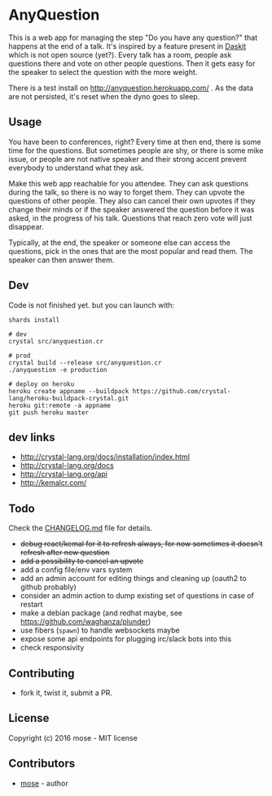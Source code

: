 # AnyQuestion

This is a web app for managing the step "Do you have any question?" that happens at the end of a talk. It's inspired by a feature present in [Daskit](https://www.daskit.com/) which is not open source (yet?). Every talk has a room, people ask questions there and vote on other people questions. Then it gets easy for the speaker to select the question with the more weight.

There is a test install on http://anyquestion.herokuapp.com/ . As the data are not persisted, it's reset when the dyno goes to sleep.

## Usage

You have been to conferences, right? Every time at then end, there is some time for the questions. But sometimes people are shy, or there is some mike issue, or people are not native speaker and their strong accent prevent everybody to understand what they ask.

Make this web app reachable for you attendee. They can ask questions during the talk, so there is no way to forget them. They can upvote the questions of other people. They also can cancel their own upvotes if they change their minds or if the speaker answered the question before it was asked, in the progress of his talk. Questions that reach zero vote will just disappear.

Typically, at the end, the speaker or someone else can access the questions, pick in the ones that are the most popular and read them. The speaker can then answer them.

## Dev

Code is not finished yet. but you can launch with:

    shards install

    # dev
    crystal src/anyquestion.cr

    # prod
    crystal build --release src/anyquestion.cr
    ./anyquestion -e production

    # deploy on heroku
    heroku create appname --buildpack https://github.com/crystal-lang/heroku-buildpack-crystal.git
    heroku git:remote -a appname
    git push heroku master

## dev links

- http://crystal-lang.org/docs/installation/index.html
- http://crystal-lang.org/docs
- http://crystal-lang.org/api
- http://kemalcr.com/

## Todo

Check the [CHANGELOG.md](CHANGELOG.md) file for details.

- <s>debug react/kemal for it to refresh always, for now sometimes it doesn't refresh after new question</s>
- <s>add a possibility to cancel an upvote</s>
- add a config file/env vars system
- add an admin account for editing things and cleaning up (oauth2 to github probably)
- consider an admin action to dump existing set of questions in case of restart
- make a debian package (and redhat maybe, see https://github.com/waghanza/plunder)
- use fibers (`spawn`) to handle websockets maybe
- expose some api endpoints for plugging irc/slack bots into this
- check responsivity


## Contributing

- fork it, twist it, submit a PR.

## License

Copyright (c) 2016 mose - MIT license

## Contributors

- [mose](https://github.com/mose) - author
